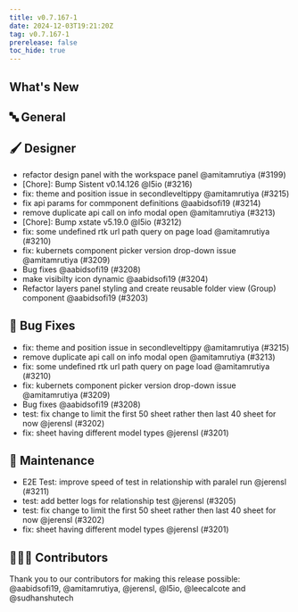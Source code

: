```yaml
---
title: v0.7.167-1
date: 2024-12-03T19:21:20Z
tag: v0.7.167-1
prerelease: false
toc_hide: true
---
```


## What's New
## 🔤 General
## 🖌️ Designer

- refactor design panel with the workspace panel @amitamrutiya (#3199)
- [Chore]: Bump Sistent v0.14.126 @l5io (#3216)
- fix: theme and position issue in secondleveltippy @amitamrutiya (#3215)
- fix api params for commponent definitions @aabidsofi19 (#3214)
- remove duplicate api call on info modal open @amitamrutiya (#3213)
- [Chore]: Bump xstate v5.19.0 @l5io (#3212)
- fix: some undefined rtk url path query on page load @amitamrutiya (#3210)
- fix: kubernets component picker version drop-down issue @amitamrutiya (#3209)
- Bug fixes @aabidsofi19 (#3208)
- make visibilty icon dynamic @aabidsofi19 (#3204)
- Refactor layers panel styling and create reusable folder view (Group)  component  @aabidsofi19 (#3203)

## 🐛 Bug Fixes

- fix: theme and position issue in secondleveltippy @amitamrutiya (#3215)
- remove duplicate api call on info modal open @amitamrutiya (#3213)
- fix: some undefined rtk url path query on page load @amitamrutiya (#3210)
- fix: kubernets component picker version drop-down issue @amitamrutiya (#3209)
- Bug fixes @aabidsofi19 (#3208)
- test: fix change to limit the first 50 sheet rather then last 40 sheet for now @jerensl (#3202)
- fix: sheet having different model types @jerensl (#3201)

## 🧰 Maintenance

- E2E Test: improve speed of test in relationship with paralel run @jerensl (#3211)
- test: add better logs for relationship test @jerensl (#3205)
- test: fix change to limit the first 50 sheet rather then last 40 sheet for now @jerensl (#3202)
- fix: sheet having different model types @jerensl (#3201)

## 👨🏽‍💻 Contributors

Thank you to our contributors for making this release possible:
@aabidsofi19, @amitamrutiya, @jerensl, @l5io, @leecalcote and @sudhanshutech
